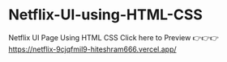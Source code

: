 # Netflix-UI-using-HTML-CSS

Netflix UI Page Using HTML CSS
Click here to Preview 👉👉👉 https://netflix-9cjqfmil9-hiteshram666.vercel.app/
